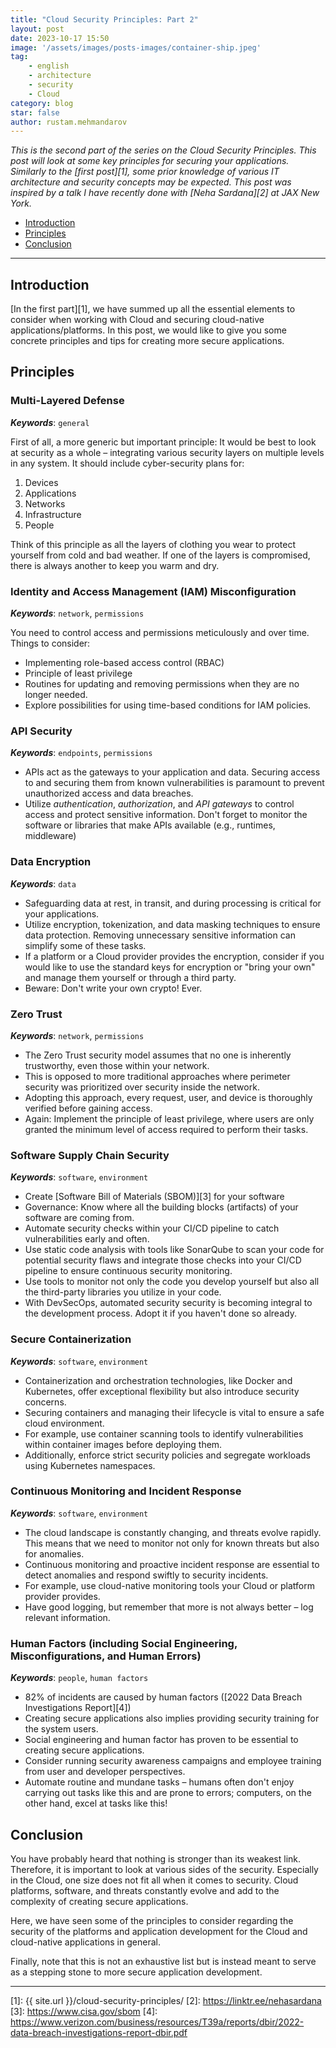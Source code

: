 ```yaml
---
title: "Cloud Security Principles: Part 2"
layout: post
date: 2023-10-17 15:50
image: '/assets/images/posts-images/container-ship.jpeg'
tag:
    - english
    - architecture
    - security
    - Cloud
category: blog
star: false
author: rustam.mehmandarov
---
```


_This is the second part of the series on the Cloud Security Principles. This post will look at some key principles for securing your applications. Similarly to the [first post][1], some prior knowledge of various IT architecture and security concepts may be expected. This post was inspired by a talk I have recently done with [Neha Sardana][2] at JAX New York._

- [Introduction](#introduction)
- [Principles](#principles)
- [Conclusion](#conclusion)

---

## Introduction
[In the first part][1], we have summed up all the essential elements to consider when working with Cloud and securing cloud-native applications/platforms. In this post, we would like to give you some concrete principles and tips for creating more secure applications.


## Principles
### Multi-Layered Defense
_**Keywords**_: `general`

First of all, a more generic but important principle: It would be best to look at security as a whole – integrating various security layers on multiple levels in any system. It should include cyber-security plans for:

1. Devices
2. Applications
3. Networks
4. Infrastructure
5. People

Think of this principle as all the layers of clothing you wear to protect yourself from cold and bad weather. If one of the layers is compromised, there is always another to keep you warm and dry.

### Identity and Access Management (IAM) Misconfiguration
_**Keywords**_: `network`, `permissions`

You need to control access and permissions meticulously and over time.
Things to consider:
* Implementing role-based access control (RBAC)
* Principle of least privilege
* Routines for updating and removing permissions when they are no longer needed. 
* Explore possibilities for using time-based conditions for IAM policies.

### API Security
_**Keywords**_: `endpoints`, `permissions`

* APIs act as the gateways to your application and data. Securing access to and securing them from known vulnerabilities is paramount to prevent unauthorized access and data breaches.
* Utilize _authentication_, _authorization_, and _API gateways_ to control access and protect sensitive information. Don't forget to monitor the software or libraries that make APIs available (e.g., runtimes, middleware)

### Data Encryption
_**Keywords**_: `data`

* Safeguarding data at rest, in transit, and during processing is critical for your applications.
* Utilize encryption, tokenization, and data masking techniques to ensure data protection. Removing unnecessary sensitive information can simplify some of these tasks.
* If a platform or a Cloud provider provides the encryption, consider if you would like to use the standard keys for encryption or "bring your own" and manage them yourself or through a third party.
* Beware: Don't write your own crypto! Ever.

### Zero Trust
_**Keywords**_: `network`, `permissions`

* The Zero Trust security model assumes that no one is inherently trustworthy, even those within your network.
* This is opposed to more traditional approaches where perimeter security was prioritized over security inside the network.
* Adopting this approach, every request, user, and device is thoroughly verified before gaining access.
* Again: Implement the principle of least privilege, where users are only granted the minimum level of access required to perform their tasks.

### Software Supply Chain Security
_**Keywords**_: `software`, `environment`

* Create [Software Bill of Materials (SBOM)][3] for your software
* Governance: Know where all the building blocks (artifacts) of your software are coming from.
* Automate security checks within your CI/CD pipeline to catch vulnerabilities early and often.
* Use static code analysis with tools like SonarQube to scan your code for potential security flaws and integrate those checks into your CI/CD pipeline to ensure continuous security monitoring.
* Use tools to monitor not only the code you develop yourself but also all the third-party libraries you utilize in your code.
* With DevSecOps, automated security security is becoming integral to the development process. Adopt it if you haven't done so already.

### Secure Containerization
_**Keywords**_: `software`, `environment`

* Containerization and orchestration technologies, like Docker and Kubernetes, offer exceptional flexibility but also introduce security concerns.
* Securing containers and managing their lifecycle is vital to ensure a safe cloud environment.
* For example, use container scanning tools to identify vulnerabilities within container images before deploying them.
* Additionally, enforce strict security policies and segregate workloads using Kubernetes namespaces.

### Continuous Monitoring and Incident Response
_**Keywords**_: `software`, `environment`

* The cloud landscape is constantly changing, and threats evolve rapidly. This means that we need to monitor not only for known threats but also for anomalies.
* Continuous monitoring and proactive incident response are essential to detect anomalies and respond swiftly to security incidents.
* For example, use cloud-native monitoring tools your Cloud or platform provider provides.
* Have good logging, but remember that more is not always better – log relevant information.

### Human Factors (including Social Engineering, Misconfigurations, and Human Errors)
_**Keywords**_: `people`, `human factors`

* 82% of incidents are caused by human factors ([2022 Data Breach Investigations Report][4])
* Creating secure applications also implies providing security training for the system users.
* Social engineering and human factor has proven to be essential to creating secure applications.
* Consider running security awareness campaigns and employee training from user and developer perspectives.
* Automate routine and mundane tasks – humans often don't enjoy carrying out tasks like this and are prone to errors; computers, on the other hand, excel at tasks like this!

## Conclusion
You have probably heard that nothing is stronger than its weakest link. Therefore, it is important to look at various sides of the security. Especially in the Cloud, one size does not fit all when it comes to security. Cloud platforms, software, and threats constantly evolve and add to the complexity of creating secure applications.

Here, we have seen some of the principles to consider regarding the security of the platforms and application development for the Cloud and cloud-native applications in general.

Finally, note that this is not an exhaustive list but is instead meant to serve as a stepping stone to more secure application development.


---
[1]: {{ site.url }}/cloud-security-principles/
[2]: https://linktr.ee/nehasardana
[3]: https://www.cisa.gov/sbom
[4]: https://www.verizon.com/business/resources/T39a/reports/dbir/2022-data-breach-investigations-report-dbir.pdf
